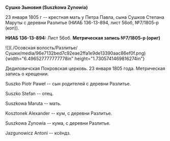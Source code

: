 **Сушко Зыновия (Suszkowa Zynowia)**

23 января 1805 г -- крестная мать у Петра Павла, сына Сушков Степана
Маруты с деревни Разлитье (НИАБ 136-13-894, лист 56об, №7/1805-р (коп)).

**НИАБ 136-13-894:** Лист 56об. **Метрическая запись №7/1805-р (ориг)**

![](./Осовская волость/Разлитье/Сушки/media/96e7132bed7c92eae2ffa1e9de13390aac86ef0f.png){width="6.496527777777778in"
height="1.7305741469816274in"}

Дедиловичская Покровская церковь. 23 января 1805 года. Метрическая
запись о крещении.

Suszko Piotr Paweł -- сын родителей с деревни Разлитье.

Suszko Stefan -- отец.

Suszkowa Maruta -- мать.

Kosztonek Alexander -- кум, с деревни Разлитье.

Suszkowa Zynowia -- кума, с деревни Разлитье.

Jazgunowicz Antoni -- ксёндз.
